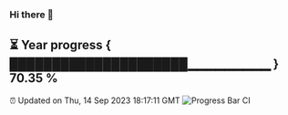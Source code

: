 ### Hi there 👋
⏳ Year progress { █████████████████████▁▁▁▁▁▁▁▁▁ } 70.35 %
---
⏰ Updated on Thu, 14 Sep 2023 18:17:11 GMT
![Progress Bar CI](https://github.com/liununu/liununu/workflows/Progress%20Bar%20CI/badge.svg)
